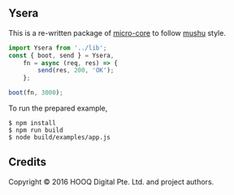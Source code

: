 ## Ysera

This is a re-written package of [micro-core](https://github.com/zeit/micro-core)
to follow [mushu](https://www.npmjs.com/package/generator-mushu) style.

```js
import Ysera from '../lib';
const { boot, send } = Ysera,
    fn = async (req, res) => {
        send(res, 200, 'OK');
    };

boot(fn, 3000);
```
To run the prepared example,

```
$ npm install
$ npm run build
$ node build/examples/app.js
```

## Credits

Copyright © 2016 HOOQ Digital Pte. Ltd. and project authors.
